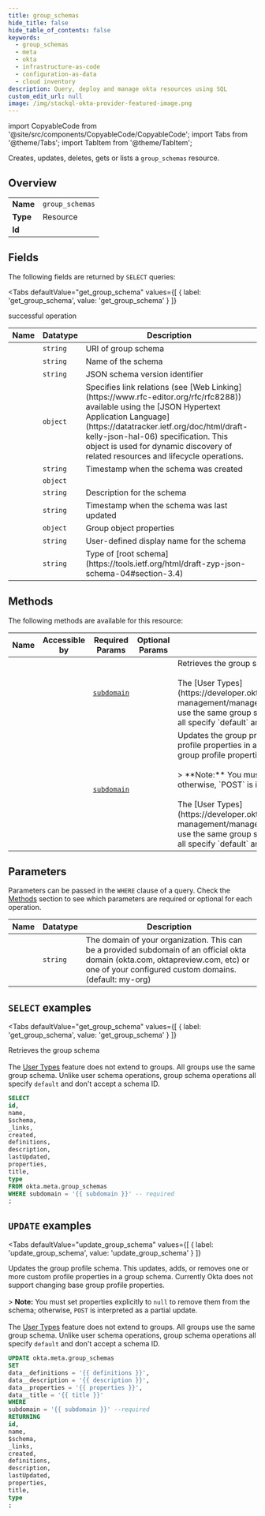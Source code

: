 ```yaml
--- 
title: group_schemas
hide_title: false
hide_table_of_contents: false
keywords:
  - group_schemas
  - meta
  - okta
  - infrastructure-as-code
  - configuration-as-data
  - cloud inventory
description: Query, deploy and manage okta resources using SQL
custom_edit_url: null
image: /img/stackql-okta-provider-featured-image.png
---
```


import CopyableCode from '@site/src/components/CopyableCode/CopyableCode';
import Tabs from '@theme/Tabs';
import TabItem from '@theme/TabItem';

Creates, updates, deletes, gets or lists a <code>group_schemas</code> resource.

## Overview
<table><tbody>
<tr><td><b>Name</b></td><td><code>group_schemas</code></td></tr>
<tr><td><b>Type</b></td><td>Resource</td></tr>
<tr><td><b>Id</b></td><td><CopyableCode code="okta.meta.group_schemas" /></td></tr>
</tbody></table>

## Fields

The following fields are returned by `SELECT` queries:

<Tabs
    defaultValue="get_group_schema"
    values={[
        { label: 'get_group_schema', value: 'get_group_schema' }
    ]}
>
<TabItem value="get_group_schema">

successful operation

<table>
<thead>
    <tr>
    <th>Name</th>
    <th>Datatype</th>
    <th>Description</th>
    </tr>
</thead>
<tbody>
<tr>
    <td><CopyableCode code="id" /></td>
    <td><code>string</code></td>
    <td>URI of group schema</td>
</tr>
<tr>
    <td><CopyableCode code="name" /></td>
    <td><code>string</code></td>
    <td>Name of the schema</td>
</tr>
<tr>
    <td><CopyableCode code="$schema" /></td>
    <td><code>string</code></td>
    <td>JSON schema version identifier</td>
</tr>
<tr>
    <td><CopyableCode code="_links" /></td>
    <td><code>object</code></td>
    <td>Specifies link relations (see [Web Linking](https://www.rfc-editor.org/rfc/rfc8288)) available using the [JSON Hypertext Application Language](https://datatracker.ietf.org/doc/html/draft-kelly-json-hal-06) specification. This object is used for dynamic discovery of related resources and lifecycle operations.</td>
</tr>
<tr>
    <td><CopyableCode code="created" /></td>
    <td><code>string</code></td>
    <td>Timestamp when the schema was created</td>
</tr>
<tr>
    <td><CopyableCode code="definitions" /></td>
    <td><code>object</code></td>
    <td></td>
</tr>
<tr>
    <td><CopyableCode code="description" /></td>
    <td><code>string</code></td>
    <td>Description for the schema</td>
</tr>
<tr>
    <td><CopyableCode code="lastUpdated" /></td>
    <td><code>string</code></td>
    <td>Timestamp when the schema was last updated</td>
</tr>
<tr>
    <td><CopyableCode code="properties" /></td>
    <td><code>object</code></td>
    <td>Group object properties</td>
</tr>
<tr>
    <td><CopyableCode code="title" /></td>
    <td><code>string</code></td>
    <td>User-defined display name for the schema</td>
</tr>
<tr>
    <td><CopyableCode code="type" /></td>
    <td><code>string</code></td>
    <td>Type of [root schema](https://tools.ietf.org/html/draft-zyp-json-schema-04#section-3.4)</td>
</tr>
</tbody>
</table>
</TabItem>
</Tabs>

## Methods

The following methods are available for this resource:

<table>
<thead>
    <tr>
    <th>Name</th>
    <th>Accessible by</th>
    <th>Required Params</th>
    <th>Optional Params</th>
    <th>Description</th>
    </tr>
</thead>
<tbody>
<tr>
    <td><a href="#get_group_schema"><CopyableCode code="get_group_schema" /></a></td>
    <td><CopyableCode code="select" /></td>
    <td><a href="#parameter-subdomain"><code>subdomain</code></a></td>
    <td></td>
    <td>Retrieves the group schema<br /><br />The [User Types](https://developer.okta.com/docs/apihttps://developer.okta.com/docs/api/openapi/okta-management/management/tag/UserType/) feature does not extend to groups. All groups use the same group schema. Unlike user schema operations, group schema operations all specify `default` and don't accept a schema ID.</td>
</tr>
<tr>
    <td><a href="#update_group_schema"><CopyableCode code="update_group_schema" /></a></td>
    <td><CopyableCode code="update" /></td>
    <td><a href="#parameter-subdomain"><code>subdomain</code></a></td>
    <td></td>
    <td>Updates the group profile schema. This updates, adds, or removes one or more custom profile properties in a group schema. Currently Okta does not support changing base group profile properties.<br /><br />&gt; **Note:** You must set properties explicitly to `null` to remove them from the schema; otherwise, `POST` is interpreted as a partial update.<br /><br />The [User Types](https://developer.okta.com/docs/apihttps://developer.okta.com/docs/api/openapi/okta-management/management/tag/UserType/) feature does not extend to groups. All groups use the same group schema. Unlike user schema operations, group schema operations all specify `default` and don't accept a schema ID.</td>
</tr>
</tbody>
</table>

## Parameters

Parameters can be passed in the `WHERE` clause of a query. Check the [Methods](#methods) section to see which parameters are required or optional for each operation.

<table>
<thead>
    <tr>
    <th>Name</th>
    <th>Datatype</th>
    <th>Description</th>
    </tr>
</thead>
<tbody>
<tr id="parameter-subdomain">
    <td><CopyableCode code="subdomain" /></td>
    <td><code>string</code></td>
    <td>The domain of your organization. This can be a provided subdomain of an official okta domain (okta.com, oktapreview.com, etc) or one of your configured custom domains. (default: my-org)</td>
</tr>
</tbody>
</table>

## `SELECT` examples

<Tabs
    defaultValue="get_group_schema"
    values={[
        { label: 'get_group_schema', value: 'get_group_schema' }
    ]}
>
<TabItem value="get_group_schema">

Retrieves the group schema<br /><br />The [User Types](https://developer.okta.com/docs/apihttps://developer.okta.com/docs/api/openapi/okta-management/management/tag/UserType/) feature does not extend to groups. All groups use the same group schema. Unlike user schema operations, group schema operations all specify `default` and don't accept a schema ID.

```sql
SELECT
id,
name,
$schema,
_links,
created,
definitions,
description,
lastUpdated,
properties,
title,
type
FROM okta.meta.group_schemas
WHERE subdomain = '{{ subdomain }}' -- required
;
```
</TabItem>
</Tabs>


## `UPDATE` examples

<Tabs
    defaultValue="update_group_schema"
    values={[
        { label: 'update_group_schema', value: 'update_group_schema' }
    ]}
>
<TabItem value="update_group_schema">

Updates the group profile schema. This updates, adds, or removes one or more custom profile properties in a group schema. Currently Okta does not support changing base group profile properties.<br /><br />&gt; **Note:** You must set properties explicitly to `null` to remove them from the schema; otherwise, `POST` is interpreted as a partial update.<br /><br />The [User Types](https://developer.okta.com/docs/apihttps://developer.okta.com/docs/api/openapi/okta-management/management/tag/UserType/) feature does not extend to groups. All groups use the same group schema. Unlike user schema operations, group schema operations all specify `default` and don't accept a schema ID.

```sql
UPDATE okta.meta.group_schemas
SET 
data__definitions = '{{ definitions }}',
data__description = '{{ description }}',
data__properties = '{{ properties }}',
data__title = '{{ title }}'
WHERE 
subdomain = '{{ subdomain }}' --required
RETURNING
id,
name,
$schema,
_links,
created,
definitions,
description,
lastUpdated,
properties,
title,
type
;
```
</TabItem>
</Tabs>
